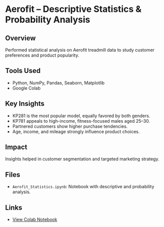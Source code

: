 #  Aerofit – Descriptive Statistics & Probability Analysis

##  Overview
Performed statistical analysis on Aerofit treadmill data to study customer preferences and product popularity.

##  Tools Used
- Python, NumPy, Pandas, Seaborn, Matplotlib
- Google Colab

##  Key Insights
- KP281 is the most popular model, equally favored by both genders.
- KP781 appeals to high-income, fitness-focused males aged 25–30.
- Partnered customers show higher purchase tendencies.
- Age, income, and mileage strongly influence product choices.

##  Impact
Insights helped in customer segmentation and targeted marketing strategy.

## Files
- `Aerofit_Statistics.ipynb`: Notebook with descriptive and probability analysis.

##  Links
- [View Colab Notebook](https://colab.research.google.com/drive/17CVjcm0EcPD13z-A-TJEWTaRDFI1ue-6?usp=sharing)
